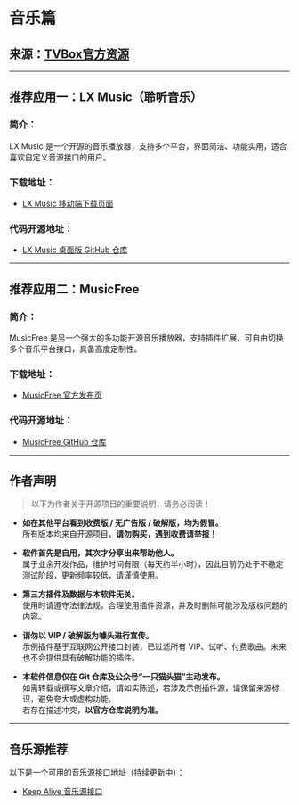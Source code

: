 # 音乐篇

## 来源：[TVBox官方资源](https://tvbox.wpcoder.cn/)

---

## 推荐应用一：LX Music（聆听音乐）

### 简介：
LX Music 是一个开源的音乐播放器，支持多个平台，界面简洁、功能实用，适合喜欢自定义音源接口的用户。

### 下载地址：
- [LX Music 移动端下载页面](https://github.com/lyswhut/lx-music-mobile/releases)

### 代码开源地址：
- [LX Music 桌面版 GitHub 仓库](https://github.com/lyswhut/lx-music-desktop)

---

## 推荐应用二：MusicFree

### 简介：
MusicFree 是另一个强大的多功能开源音乐播放器，支持插件扩展，可自由切换多个音乐平台接口，具备高度定制性。

### 下载地址：
- [MusicFree 官方发布页](https://github.com/maotoumao/MusicFree/releases)

### 代码开源地址：
- [MusicFree GitHub 仓库](https://github.com/maotoumao/MusicFree)

---

## 作者声明

> 以下为作者关于开源项目的重要说明，请务必阅读！

- **如在其他平台看到收费版 / 无广告版 / 破解版，均为假冒。**  
  所有版本均来自开源项目，**请勿购买，遇到收费请举报！**

- **软件首先是自用，其次才分享出来帮助他人。**  
  属于业余开发作品，维护时间有限（每天约半小时），因此目前仍处于不稳定测试阶段，更新频率较低，请谨慎使用。

- **第三方插件及数据与本软件无关。**  
  使用时请遵守法律法规，合理使用插件资源，并及时删除可能涉及版权问题的内容。

- **请勿以 VIP / 破解版为噱头进行宣传。**  
  示例插件基于互联网公开接口封装，已过滤所有 VIP、试听、付费歌曲。未来也不会提供具有破解功能的插件。

- **本软件信息仅在 Git 仓库及公众号“一只猫头猫”主动发布。**  
  如需转载或撰写文章介绍，请如实陈述，若涉及示例插件源，请保留来源标识，避免夸大或虚构功能。  
  若存在描述冲突，**以官方仓库说明为准。**

---

## 音乐源推荐

以下是一个可用的音乐源接口地址（持续更新中）：

- [Keep Alive 音乐源接口](https://fastly.jsdelivr.net/gh/Huibq/keep-alive/render_api.js)